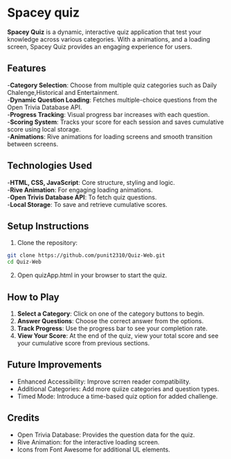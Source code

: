 # Spacey quiz

**Spacey Quiz** is a dynamic, interactive quiz application that test your knowledge  across various categories. With a animations, and a loading screen, Spacey Quiz provides an engaging experience for users.

## Features

-**Category Selection**: Choose from multiple quiz categories such as Daily Chalenge,Historical and Entertainment.<br>
-**Dynamic Question Loading**: Fetches multiple-choice questions from the Open Trivia Database API.<br>
-**Progress Tracking**: Visual progress bar increases with each question.<br>
-**Scoring System**: Tracks your score for each session and saves cumulative score using local storage.<br>
-**Animations**: Rive animations for loading screens and smooth transition between screens.<br>

## Technologies Used

-**HTML, CSS, JavaScript**: Core structure, styling and logic.<br>
-**Rive Animation**: For engaging loading animations.<br>
-**Open Trivis Database API**: To fetch quiz questions.<br>
-**Local Storage**: To save and retrieve cumulative scores.<br>

## Setup Instructions

1. Clone the repository:
```bash
git clone https://github.com/punit2310/Quiz-Web.git
cd Quiz-Web
```
2. Open quizApp.html in your browser to start the quiz.

## How to Play

1. **Select a Category**: Click on one of the category buttons to begin.<br>
2. **Answer Questions**: Choose the correct answer from the options.<br>
3. **Track Progress**: Use the progress bar to see your completion rate.<br>
4. **View Your Score**: At the end of the quiz, view your total score and see your cumulative score from previous sections.

## Future Improvements

- Enhanced Accessibility: Improve scrren reader compatibility.<br>
- Additional Categories: Add more quiize categories and question types.<br>
- Timed Mode: Introduce a time-based quiz option for added challenge.<br>

## Credits
- Open Trivia Database: Provides the question data for the quiz.<br>
- Rive Animation: for the interactive loading screen.<br>
- Icons from Font Awesome for additional UL elements.<br>